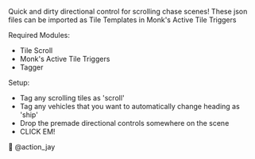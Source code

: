 Quick and dirty directional control for scrolling chase scenes!
These json files can be imported as Tile Templates in Monk's Active Tile Triggers

Required Modules:

- Tile Scroll
- Monk's Active Tile Triggers
- Tagger


Setup:

- Tag any scrolling tiles as 'scroll'
- Tag any vehicles that you want to automatically change heading as 'ship'
- Drop the premade directional controls somewhere on the scene
- CLICK EM!

🐾 @action_jay
